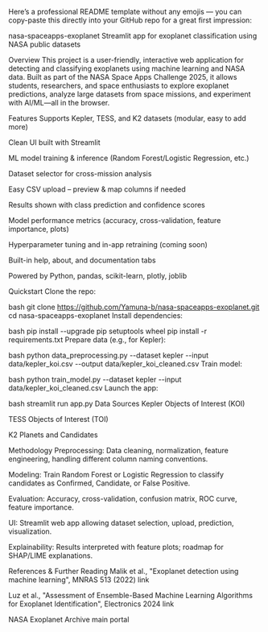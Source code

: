 Here’s a professional README template without any emojis — you can copy-paste this directly into your GitHub repo for a great first impression:

nasa-spaceapps-exoplanet
Streamlit app for exoplanet classification using NASA public datasets

Overview
This project is a user-friendly, interactive web application for detecting and classifying exoplanets using machine learning and NASA data. Built as part of the NASA Space Apps Challenge 2025, it allows students, researchers, and space enthusiasts to explore exoplanet predictions, analyze large datasets from space missions, and experiment with AI/ML—all in the browser.

Features
Supports Kepler, TESS, and K2 datasets (modular, easy to add more)

Clean UI built with Streamlit

ML model training & inference (Random Forest/Logistic Regression, etc.)

Dataset selector for cross-mission analysis

Easy CSV upload – preview & map columns if needed

Results shown with class prediction and confidence scores

Model performance metrics (accuracy, cross-validation, feature importance, plots)

Hyperparameter tuning and in-app retraining (coming soon)

Built-in help, about, and documentation tabs

Powered by Python, pandas, scikit-learn, plotly, joblib

Quickstart
Clone the repo:

bash
git clone https://github.com/Yamuna-b/nasa-spaceapps-exoplanet.git
cd nasa-spaceapps-exoplanet
Install dependencies:

bash
pip install --upgrade pip setuptools wheel
pip install -r requirements.txt
Prepare data (e.g., for Kepler):

bash
python data_preprocessing.py --dataset kepler --input data/kepler_koi.csv --output data/kepler_koi_cleaned.csv
Train model:

bash
python train_model.py --dataset kepler --input data/kepler_koi_cleaned.csv
Launch the app:

bash
streamlit run app.py
Data Sources
Kepler Objects of Interest (KOI)

TESS Objects of Interest (TOI)

K2 Planets and Candidates

Methodology
Preprocessing: Data cleaning, normalization, feature engineering, handling different column naming conventions.

Modeling: Train Random Forest or Logistic Regression to classify candidates as Confirmed, Candidate, or False Positive.

Evaluation: Accuracy, cross-validation, confusion matrix, ROC curve, feature importance.

UI: Streamlit web app allowing dataset selection, upload, prediction, visualization.

Explainability: Results interpreted with feature plots; roadmap for SHAP/LIME explanations.

References & Further Reading
Malik et al., "Exoplanet detection using machine learning", MNRAS 513 (2022) link

Luz et al., "Assessment of Ensemble-Based Machine Learning Algorithms for Exoplanet Identification", Electronics 2024 link

NASA Exoplanet Archive main portal
